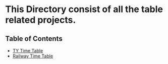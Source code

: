 # This Directory consist of all the table related projects.

## Table of Contents
- [TY Time Table](./Ty-time-table)
- [Railway Time Table](./Railway-time-table)